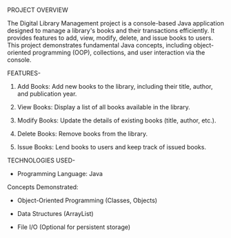 PROJECT OVERVIEW

The Digital Library Management project is a console-based Java application designed to manage a library's books and their transactions efficiently. 
It provides features to add, view, modify, delete, and issue books to users. This project demonstrates fundamental Java concepts, including object-oriented programming (OOP), collections, and user interaction via the console.

FEATURES-

1. Add Books: Add new books to the library, including their title, author, and publication year.

2. View Books: Display a list of all books available in the library.

3. Modify Books: Update the details of existing books (title, author, etc.).

4. Delete Books: Remove books from the library.

5. Issue Books: Lend books to users and keep track of issued books.

TECHNOLOGIES USED-

* Programming Language: Java

Concepts Demonstrated:

* Object-Oriented Programming (Classes, Objects)
  
* Data Structures (ArrayList)
  
* File I/O (Optional for persistent storage)

